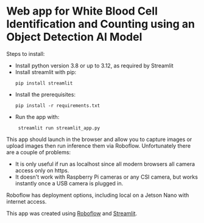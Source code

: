 # Web app for White Blood Cell Identification and Counting using an Object Detection AI Model

Steps to install:
  - Install python version 3.8 or up to 3.12, as required by Streamlit
  - Install streamlit with pip:
    ```
    pip install streamlit
    ```
  - Install the prerequisites:
    ```
    pip install -r requirements.txt
    ```
  - Run the app with:
    ```
     streamlit run streamlit_app.py
    ```
  
This app should launch in the browser and allow you to capture images or upload images then run inference them via Roboflow. 
Unfortunately there are a couple of problems:
  - It is only useful if run as localhost since all modern browsers all camera access only on https.
  - It doesn't work with Raspberry Pi cameras or any CSI camera, but works instantly once a USB camera is plugged in.

Roboflow has deployment options, including local on a Jetson Nano with internet access.

This app was created using [Roboflow](https://roboflow.com) and [Streamlit](https://streamlit.io/).
